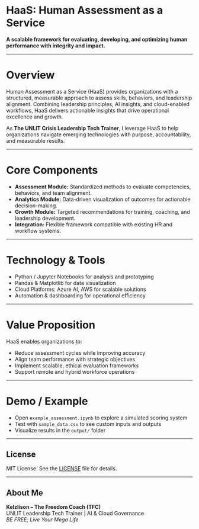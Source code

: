 # HaaS: Human Assessment as a Service
**A scalable framework for evaluating, developing, and optimizing human performance with integrity and impact.**

---

#  Overview
Human Assessment as a Service (HaaS) provides organizations with a structured, measurable approach to assess skills, behaviors, and leadership alignment. Combining leadership principles, AI insights, and cloud-enabled workflows, HaaS delivers actionable insights that drive operational excellence and growth.

As **The UNLIT Crisis Leadership Tech Trainer**, I leverage HaaS to help organizations navigate emerging technologies with purpose, accountability, and measurable results.

---

#  Core Components
- **Assessment Module:** Standardized methods to evaluate competencies, behaviors, and team alignment.  
- **Analytics Module:** Data-driven visualization of outcomes for actionable decision-making.  
- **Growth Module:** Targeted recommendations for training, coaching, and leadership development.  
- **Integration:** Flexible framework compatible with existing HR and workflow systems.

---

# Technology & Tools
- Python / Jupyter Notebooks for analysis and prototyping  
- Pandas & Matplotlib for data visualization  
- Cloud Platforms: Azure AI, AWS for scalable solutions  
- Automation & dashboarding for operational efficiency  

---

# Value Proposition
HaaS enables organizations to:  
- Reduce assessment cycles while improving accuracy  
- Align team performance with strategic objectives  
- Implement scalable, ethical evaluation frameworks  
- Support remote and hybrid workforce operations  

---

# Demo / Example
- Open `example_assessment.ipynb` to explore a simulated scoring system  
- Test with `sample_data.csv` to see custom inputs and outputs  
- Visualize results in the `output/` folder  

---

##  License
MIT License. See the [LICENSE](LICENSE) file for details.

---

## About Me
**Kelzlison – The Freedom Coach (TFC)**  
UNLIT Leadership Tech Trainer | AI & Cloud Governance  
*BE FREE; Live Your Mega Life*
